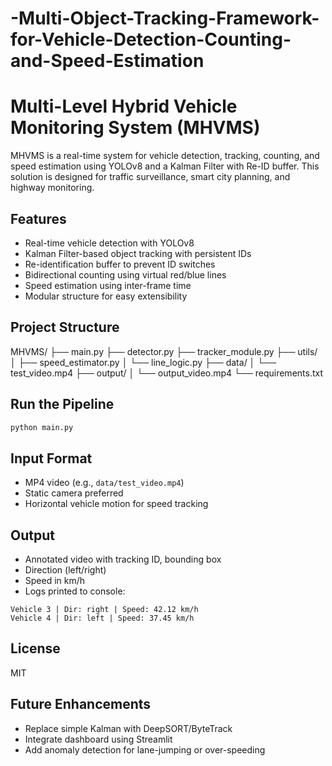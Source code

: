 # -Multi-Object-Tracking-Framework-for-Vehicle-Detection-Counting-and-Speed-Estimation
# Multi-Level Hybrid Vehicle Monitoring System (MHVMS)

MHVMS is a real-time system for vehicle detection, tracking, counting, and speed estimation using YOLOv8 and a Kalman Filter with Re-ID buffer. This solution is designed for traffic surveillance, smart city planning, and highway monitoring.

## Features
- Real-time vehicle detection with YOLOv8
- Kalman Filter-based object tracking with persistent IDs
- Re-identification buffer to prevent ID switches
- Bidirectional counting using virtual red/blue lines
- Speed estimation using inter-frame time
- Modular structure for easy extensibility

## Project Structure
MHVMS/
├── main.py
├── detector.py
├── tracker_module.py
├── utils/
│   ├── speed_estimator.py
│   └── line_logic.py
├── data/
│   └── test_video.mp4
├── output/
│   └── output_video.mp4
└── requirements.txt

## Run the Pipeline
```bash
python main.py
```

## Input Format
- MP4 video (e.g., `data/test_video.mp4`)
- Static camera preferred
- Horizontal vehicle motion for speed tracking

## Output
- Annotated video with tracking ID, bounding box
- Direction (left/right)
- Speed in km/h
- Logs printed to console:
```
Vehicle 3 | Dir: right | Speed: 42.12 km/h
Vehicle 4 | Dir: left | Speed: 37.45 km/h
```

## License
MIT

## Future Enhancements
- Replace simple Kalman with DeepSORT/ByteTrack
- Integrate dashboard using Streamlit
- Add anomaly detection for lane-jumping or over-speeding
